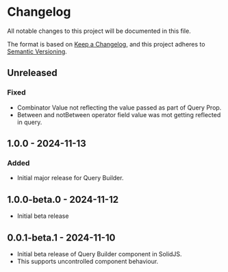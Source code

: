 # Changelog
All notable changes to this project will be documented in this file.

The format is based on [Keep a Changelog](https://keepachangelog.com/en/1.0.0/),
and this project adheres to [Semantic Versioning](https://semver.org/spec/v2.0.0.html).

## Unreleased

### Fixed

- Combinator Value not reflecting the value passed as part of Query Prop.
- Between and notBetween operator field value was mot getting reflected in query.

## 1.0.0 - 2024-11-13
### Added
- Initial major release for Query Builder.

## 1.0.0-beta.0 - 2024-11-12
- Initial beta release

## 0.0.1-beta.1 - 2024-11-10
- Initial beta release of Query Builder component in SolidJS.
- This supports uncontrolled component behaviour.
